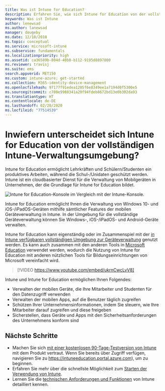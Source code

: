 ```yaml
---
title: Was ist Intune for Education?
description: Erfahren Sie, wie sich Intune for Education von der vollständigen Intune-Verwaltungsumgebung unterscheidet.
keywords: Was ist Intune
author: lenewsad
ms.author: lanewsad
manager: dougeby
ms.date: 12/18/2018
ms.topic: conceptual
ms.service: microsoft-intune
ms.subservice: fundamentals
ms.localizationpriority: high
ms.assetid: ca36589b-804d-40b8-b112-9195d8897800
ms.reviewer: travisj
ms.suite: ems
search.appverid: MET150
ms.custom: intune-azure; get-started
ms.collection: M365-identity-device-management
ms.openlocfilehash: 97177f91edea1205f6e8349ee1a7194d0f5300e5
ms.sourcegitcommit: c780e9988341a20f94fdeb8672bd13e0b302da93
ms.translationtype: HT
ms.contentlocale: de-DE
ms.lasthandoff: 02/20/2020
ms.locfileid: "77514539"
---
```

# <a name="how-is-intune-for-education-different-from-the-full-device-management-experience-in-intune"></a>Inwiefern unterscheidet sich Intune for Education von der vollständigen Intune-Verwaltungsumgebung?

Intune for Education ermöglicht Lehrkräften und Schülern/Studenten ein produktives Arbeiten, während die Schul-/Unidaten geschützt werden. Intune ist ein cloudbasierter Dienst für die Verwaltung von Mobilgeräten in Unternehmen, der die Grundlage für Intune for Education bildet.

![Intune for Education-Konsole im Vergleich mit der Intune-Konsole.](./media/introduction-intune-education/intune-azure-vs-intuneEDU.png)

Intune for Education ermöglicht Ihnen die Verwaltung von Windows 10- und iOS-/iPadOS-Geräten mithilfe sämtlicher Features der mobilen Geräteverwaltung in Intune. In der Umgebung für die vollständige Geräteverwaltung können Sie Windows-, iOS-/iPadOS- und Android-Geräte verwalten.  

Intune for Education kann eigenständig oder im Zusammenspiel mit der [in Intune verfügbaren vollständigen Umgebung zur Geräteverwaltung](what-is-intune.md) genutzt werden. Es kann auch zusammen mit den anderen Tools in [Microsoft Education](https://microsoft.com/education) verwendet werden, wodurch die Nutzung von Intune for Education mit anderen nützlichen Tools für Bildungseinrichtungen von Microsoft vereinfacht wird.  

> [!VIDEO https://www.youtube.com/embed/ukrnCwcLvV8]

Intune und Intune for Education ermöglichen Ihnen Folgendes:
* Verwalten der mobilen Geräte, die Ihre Mitarbeiter und Studenten für den Datenzugriff verwenden
* Verwalten der mobilen Apps, auf die Benutzer täglich zugreifen
* Schützen Ihrer Unternehmensinformationen, indem Sie steuern, wie Ihre Mitarbeiter darauf zugreifen und diese freigeben
* Sicherstellen, dass Geräte und Apps mit den Sicherheitsanforderungen des Unternehmens konform sind

## <a name="next-steps"></a>Nächste Schritte
* Machen Sie sich [mit einer kostenlosen 90-Tage-Testversion von Intune](https://signup.microsoft.com/Signup?OfferId=5eec053c-cc40-4cd5-a06a-ea8d75cf2686&ali=1) mit dem Produkt vertraut. Wenn Sie bereits über Zugriff verfügen, navigieren Sie zu https://intuneeducation.portal.azure.com), um zu beginnen.
* Erfahren Sie mehr über die schnellste Möglichkeit zum [Starten der Verwendung von Intune](/intune-education/what-is-express-configuration).
* Lernen Sie die [technischen Anforderungen und Funktionen](/intune/supported-devices-browsers) von Intune detailliert kennen.
